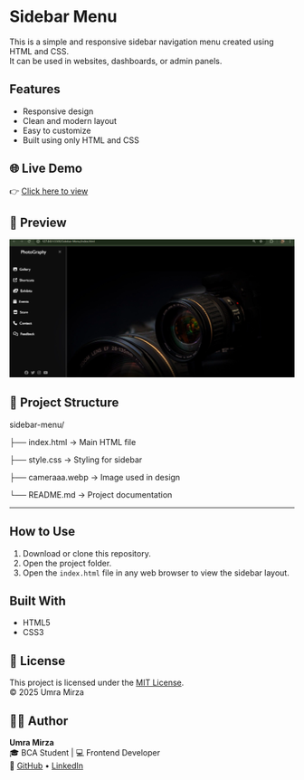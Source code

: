 # Sidebar Menu

This is a simple and responsive sidebar navigation menu created using HTML and CSS.  
It can be used in websites, dashboards, or admin panels.


## Features

- Responsive design
- Clean and modern layout
- Easy to customize
- Built using only HTML and CSS

## 🌐 Live Demo
👉 [Click here to view](https://umramirza.github.io/Sidebar-menu/)

## 📸 Preview

![Sidebar Menu Preview](Screenshot.png)


## 📁 Project Structure

sidebar-menu/

├── index.html → Main HTML file

├── style.css → Styling for sidebar

├── cameraaa.webp → Image used in design

└── README.md → Project documentation

---

## How to Use

1. Download or clone this repository.
2. Open the project folder.
3. Open the `index.html` file in any web browser to view the sidebar layout.


## Built With

- HTML5
- CSS3


## 📄 License  
This project is licensed under the [MIT License](LICENSE).  
© 2025 Umra Mirza


## 🙋‍♀️ Author

**Umra Mirza**  
🎓 BCA Student | 💻 Frontend Developer  
🔗 [GitHub](https://github.com/umramirza) • [LinkedIn](https://www.linkedin.com/in/umra-mirza-4525962a2)


